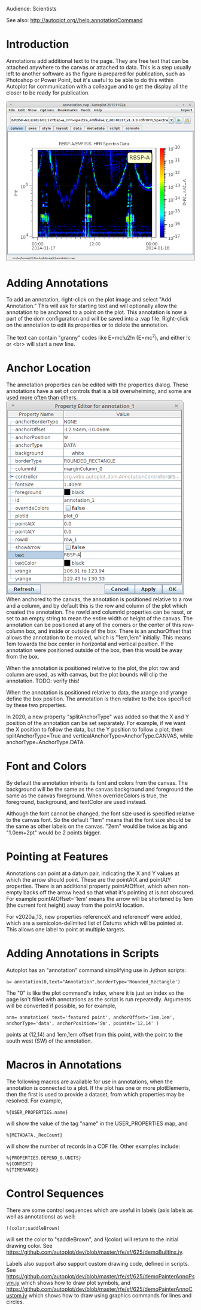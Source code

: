 Audience: Scientists

See also: <http://autoplot.org//help.annotationCommand>

# Introduction

Annotations add additional text to the page. They are free text that can
be attached anywhere to the canvas or attached to data. This is a step
usually left to another software as the figure is prepared for
publication, such as Photoshop or Power Point, but it's useful to be
able to do this within Autoplot for communication with a colleague and
to get the display all the closer to be ready for publication.

![annotation2.png](annotation2.png "annotation2.png")

# Adding Annotations

To add an annotation, right-click on the plot image and select "Add
Annotation." This will ask for starting text and will optionally allow
the annotation to be anchored to a point on the plot. This annotation is
now a part of the dom configuration and will be saved into a .vap file.
Right-click on the annotation to edit its properties or to delete the
annotation.

The text can contain "granny" codes like E=mc\!u2\!n (E=mc<sup>2</sup>),
and either \!c or \<br\> will start a new line.

# Anchor Location

The annotation properties can be edited with the properties dialog.
These annotations have a set of controls that is a bit overwhelming, and
some are used more often than others.
![annotationProperties.png](annotationProperties.png
"annotationProperties.png") When anchored to the canvas, the annotation
is positioned relative to a row and a column, and by default this is the
row and column of the plot which created the annotation. The rowId and
columnId properties can be reset, or set to an empty string to mean the
entire width or height of the canvas. The annotation can be positioned
at any of the corners or the center of this row-column box, and inside
or outside of the box. There is an anchorOffset that allows the
annotation to be moved, which is "1em,1em" initially. This means 1em
towards the box center in horizontal and vertical position. If the
annotation were positioned outside of the box, then this would be away
from the box.

When the annotation is positioned relative to the plot, the plot row and
column are used, as with canvas, but the plot bounds will clip the
annotation. TODO: verify this\!

When the annotation is positioned relative to data, the xrange and
yrange define the box position. The annotation is then relative to the
box specified by these two properties.

In 2020, a new property "splitAnchorType" was added so that the X and Y
position of the annotation can be set separately. For example, if we
want the X position to follow the data, but the Y position to follow a
plot, then splitAnchorType=True and
verticalAnchorType=AnchorType.CANVAS, while anchorType=AnchorType.DATA.

# Font and Colors

By default the annotation inherits its font and colors from the canvas.
The background will be the same as the canvas background and foreground
the same as the canvas foreground. When overrideColors is true, the
foreground, background, and textColor are used instead.

Although the font cannot be changed, the font size used is specified
relative to the canvas font. So the default "1em" means that the font
size should be the same as other labels on the canvas. "2em" would be
twice as big and "1.0em+2pt" would be 2 points bigger.

# Pointing at Features

Annotations can point at a datum pair, indicating the X and Y values at
which the arrow should point. These are the pointAtX and pointAtY
properties. There is an additional property pointAtOffset, which when
non-empty backs off the arrow head so that what it's pointing at is not
obscured. For example pointAtOffset='1em' means the arrow will be
shortened by 1em (the current font height) away from the pointAt
location.

For v2020a\_13, new properties referenceX and referenceY were added,
which are a semicolon-delimited list of Datums which will be pointed at.
This allows one label to point at multiple targets.

# Adding Annotations in Scripts

Autoplot has an "annotation" command simplifying use in Jython scripts:

```
a= annotation(0,text="Annotation",borderType='Rounded_Rectangle')
```
The "0" is like the plot command's index, where it is just an index so
the page isn't filled with annotations as the script is run repeatedly.
Arguments will be converted if possible, so for example,

```
ann= annotation( text='featured point', anchorOffset='1em,1em', anchorType='data', anchorPosition='SW', pointAt='12,14' )
```
points at (12,14) and 1em,1em offset from this point, with the point to
the south west (SW) of the annotation.

# Macros in Annotations

The following macros are available for use in annotations, when the
annotation is connected to a plot. If the plot has one or more
plotElements, then the first is used to provide a dataset, from which
properties may be resolved. For example,

```
%{USER_PROPERTIES.name} 
```
will show the value of the tag "name" in the USER\_PROPERTIES map, and

```
%{METADATA._RecCount}
```
will show the number of records in a CDF file. Other examples include:

```
%{PROPERTIES.DEPEND_0.UNITS}
%{CONTEXT}
%{TIMERANGE}
```
# Control Sequences

There are some control sequences which are useful in labels (axis labels
as well as annotations) as well:

```
!(color;saddleBrown)
```
will set the color to "saddleBrown", and \!(color) will return to the
initial drawing color. See
<https://github.com/autoplot/dev/blob/master/rfe/sf/625/demoBuiltIns.jy>.

Labels also support also support custom drawing code, defined in
scripts. See
<https://github.com/autoplot/dev/blob/master/rfe/sf/625/demoPainterAnnoPsym.jy>
which shows how to draw plot symbols, and
<https://github.com/autoplot/dev/blob/master/rfe/sf/625/demoPainterAnnoCustom.jy>
which shows how to draw using graphics commands for lines and circles.

